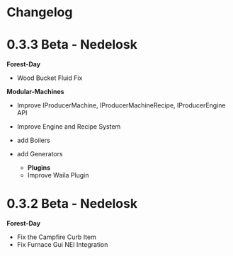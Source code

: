 # Changelog

# 0.3.3 Beta - Nedelosk
**Forest-Day**
- Wood Bucket Fluid Fix

**Modular-Machines**
- Improve IProducerMachine, IProducerMachineRecipe, IProducerEngine API
- Improve Engine and Recipe System
- add Boilers
- add Generators

  - **Plugins**
  - Improve Waila Plugin

# 0.3.2 Beta - Nedelosk

**Forest-Day**
- Fix the Campfire Curb Item 
- Fix Furnace Gui NEI Integration

